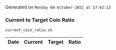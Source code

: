 Generated on `Monday 04-October-2021 at 17:42:13`

### Current to Target Coin Ratio
`current_coin_ratio.sh`

Date|Current|Target|Ratio
---|---|---|---
